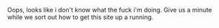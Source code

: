 Oops, looks like i don't know what the fuck i'm doing. Give us a minute while we sort out how to get this site up a running.
